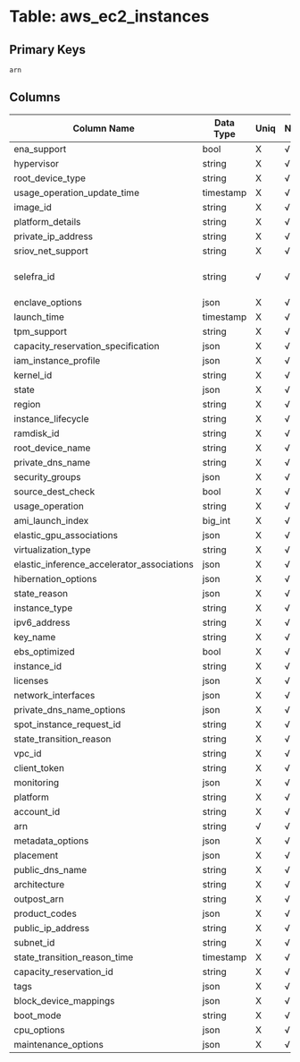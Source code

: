 # Table: aws_ec2_instances

## Primary Keys 

```
arn
```


## Columns 

|  Column Name   |  Data Type  | Uniq | Nullable | Description | 
|  ----  | ----  | ----  | ----  | ---- | 
| ena_support | bool | X | √ |  | 
| hypervisor | string | X | √ |  | 
| root_device_type | string | X | √ |  | 
| usage_operation_update_time | timestamp | X | √ |  | 
| image_id | string | X | √ |  | 
| platform_details | string | X | √ |  | 
| private_ip_address | string | X | √ |  | 
| sriov_net_support | string | X | √ |  | 
| selefra_id | string | √ | √ | primary keys value md5 | 
| enclave_options | json | X | √ |  | 
| launch_time | timestamp | X | √ |  | 
| tpm_support | string | X | √ |  | 
| capacity_reservation_specification | json | X | √ |  | 
| iam_instance_profile | json | X | √ |  | 
| kernel_id | string | X | √ |  | 
| state | json | X | √ |  | 
| region | string | X | √ |  | 
| instance_lifecycle | string | X | √ |  | 
| ramdisk_id | string | X | √ |  | 
| root_device_name | string | X | √ |  | 
| private_dns_name | string | X | √ |  | 
| security_groups | json | X | √ |  | 
| source_dest_check | bool | X | √ |  | 
| usage_operation | string | X | √ |  | 
| ami_launch_index | big_int | X | √ |  | 
| elastic_gpu_associations | json | X | √ |  | 
| virtualization_type | string | X | √ |  | 
| elastic_inference_accelerator_associations | json | X | √ |  | 
| hibernation_options | json | X | √ |  | 
| state_reason | json | X | √ |  | 
| instance_type | string | X | √ |  | 
| ipv6_address | string | X | √ |  | 
| key_name | string | X | √ |  | 
| ebs_optimized | bool | X | √ |  | 
| instance_id | string | X | √ |  | 
| licenses | json | X | √ |  | 
| network_interfaces | json | X | √ |  | 
| private_dns_name_options | json | X | √ |  | 
| spot_instance_request_id | string | X | √ |  | 
| state_transition_reason | string | X | √ |  | 
| vpc_id | string | X | √ |  | 
| client_token | string | X | √ |  | 
| monitoring | json | X | √ |  | 
| platform | string | X | √ |  | 
| account_id | string | X | √ |  | 
| arn | string | √ | √ |  | 
| metadata_options | json | X | √ |  | 
| placement | json | X | √ |  | 
| public_dns_name | string | X | √ |  | 
| architecture | string | X | √ |  | 
| outpost_arn | string | X | √ |  | 
| product_codes | json | X | √ |  | 
| public_ip_address | string | X | √ |  | 
| subnet_id | string | X | √ |  | 
| state_transition_reason_time | timestamp | X | √ |  | 
| capacity_reservation_id | string | X | √ |  | 
| tags | json | X | √ |  | 
| block_device_mappings | json | X | √ |  | 
| boot_mode | string | X | √ |  | 
| cpu_options | json | X | √ |  | 
| maintenance_options | json | X | √ |  | 


